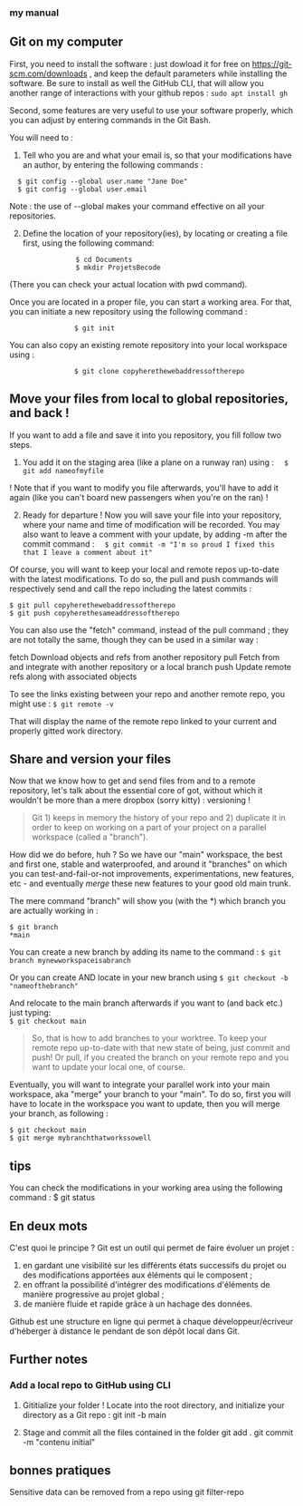 ### my manual


## Git on my computer

First, you need to install the software : just dowload it for free on https://git-scm.com/downloads , and keep the default parameters while installing the software. Be sure to install as well the GitHub CLI, that will allow you another range of interactions with your github repos : 
 `sudo apt install gh `

Second, some features are very useful to use your software properly, which you can adjust by entering commands in the Git Bash.

You will need to :

1. Tell who you are and what your email is, so that your modifications have an author, by entering the following commands :
```
  $ git config --global user.name "Jane Doe"
  $ git config --global user.email   
```
Note : the use of --global makes your command effective on all your repositories.


2. Define the location of your repository(ies), by locating or creating a file first, using the following command:

                    $ cd Documents
                    $ mkdir ProjetsBecode

(There you can check your actual location with pwd command).

Once you are located in a proper file, you can start a working area. For that, you can initiate a new repository using the following command :

                    $ git init

You can also copy an existing remote repository into your local workspace using :

                    $ git clone copyherethewebaddressoftherepo



## Move your files from local to global repositories, and back ! 

If you want to add a file and save it into you repository, you fill follow two steps.

1. You add it on the staging area (like a plane on a runway ran) using :
`  $ git add nameofmyfile`

! Note that if you want to modify you file afterwards, you'll have to add it again (like you can't board new passengers when you're on the ran) !

2. Ready for departure ! Now you will save your file into your repository, where your name and time of modification will be recorded. You may also want to leave a comment with your update, by adding -m after the commit command :
`   $ git commit -m "I'm so proud I fixed this that I leave a comment about it" `

Of course, you will want to keep your local and remote repos up-to-date with the latest modifications. To do so, the pull and push commands will respectively send and call the repo including the latest commits : 

```
$ git pull copyherethewebaddressoftherepo
$ git push copyherethesameaddressoftherepo

```
You can also use the "fetch" command, instead of the pull command ; they are not totally the same, though they can be used in a similar way : 

fetch     Download objects and refs from another repository
pull      Fetch from and integrate with another repository or a local branch
push      Update remote refs along with associated objects

To see the links existing between your repo and another remote repo, you might use :
`$ git remote -v `

That will display the name of the remote repo linked to your current and properly gitted work directory. 



## Share and version your files

Now that we know how to get and send files from and to a remote repository, let's talk about the essential core of got, without which it wouldn't be more than a mere dropbox (sorry kitty) : versioning ! 
> Git 1) keeps in memory the history of your repo and 2) duplicate it in order to keep on working on a part of your project on a parallel workspace (called a "branch"). 

How did we do before, huh ? So we have our "main" workspace, the best and first one, stable and waterproofed, and around it "branches" on which you can test-and-fail-or-not improvements, experimentations, new features, etc - and eventually *merge* these new features to your good old main trunk. 

The mere command "branch" will show you (with the *) which branch you are actually working in : 
```
$ git branch 
*main
```
You can create a new branch by adding its name to the command : 
`$ git branch mynewworkspaceisabranch`

Or you can create AND locate in your new branch using
`$ git checkout -b "nameofthebranch" `

And relocate to the main branch afterwards if you want to (and back etc.) just typing:  
`$ git checkout main`



> So, that is how to add branches to your worktree. To keep your remote repo up-to-date with that new state of being, just commit and push! Or pull, if you created the branch on your remote repo and you want to update your local one, of course.  



Eventually, you will want to integrate your parallel work into your main workspace, aka "merge" your branch to your "main". 
To do so, first you will have to locate in the workspace you want to update, then you will merge your branch, as following : 
```
$ git checkout main
$ git merge mybranchthatworkssowell
```

## tips

You can check the modifications in your working area using the following command :
                    $ git status






## En deux mots

C'est quoi le principe ? Git est un outil qui permet de faire évoluer un projet :
1. en gardant une visibilité sur les différents états successifs du projet ou des modifications apportées aux éléments qui le composent ;
2. en offrant la possibilité d'intégrer des modifications d'éléments de manière progressive au projet global ;
3. de manière fluide et rapide grâce à un hachage des données.

Github est une structure en ligne qui permet à chaque développeur/écriveur d'héberger à distance le pendant de son dépôt local dans Git.


## Further notes 

### Add a local repo to GitHub using CLI

1. Gititialize your folder ! Locate into the root directory, and initialize your directory as a Git repo :
    git init -b main

2. Stage and commit all the files contained in the folder
    git add .
    git commit -m "contenu initial"
        
## bonnes pratiques

Sensitive data can be removed from a repo using 
    git filter-repo

